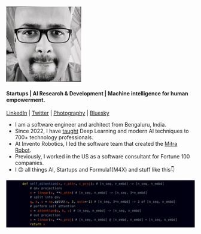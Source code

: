 ![Profile pic](https://raw.githubusercontent.com/narvind2003/narvind2003.github.io/main/arvind_profile.jpeg) 
#### Startups | AI Research & Development | Machine intelligence for human empowerment.
[LinkedIn](https://www.linkedin.com/in/arvind-nagaraj-9a17aa82/) | [Twitter](https://twitter.com/nagaraj_arvind) | [Photography](https://500px.com/arvindnagaraj) | [Bluesky](https://bsky.app/profile/arvindn.xyz)

- I am a software engineer and architect from Bengaluru, India.
- Since 2022, I have [taught](https://mitrarobot.com/modernaipro) Deep Learning and modern AI techniques to 700+ technology professionals.
- At Invento Robotics, I led the software team that created the [Mitra Robot](https://x.com/balajivis/status/1750297912310108551).
- Previously, I worked in the US as a software consultant for Fortune 100 companies.
- I 😍 all things AI, Startups and Formula1(M4X) and stuff like this👇

![code banner](https://raw.githubusercontent.com/narvind2003/narvind2003.github.io/main/banner.jpeg)
